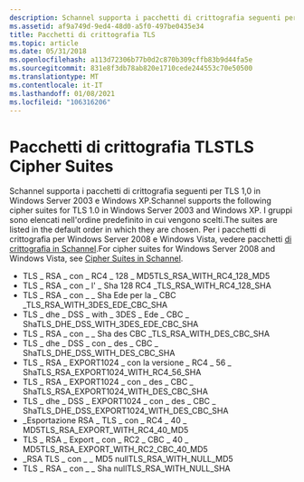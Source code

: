 ```yaml
---
description: Schannel supporta i pacchetti di crittografia seguenti per TLS 1,0 in Windows Server 2003 e Windows XP.
ms.assetid: af9a749d-9ed4-48d0-a5f0-497be0435e34
title: Pacchetti di crittografia TLS
ms.topic: article
ms.date: 05/31/2018
ms.openlocfilehash: a113d72306b77b0d2c870b309cffb83b9d44fa5e
ms.sourcegitcommit: 831e8f3db78ab820e1710cede244553c70e50500
ms.translationtype: MT
ms.contentlocale: it-IT
ms.lasthandoff: 01/08/2021
ms.locfileid: "106316206"
---
```

# <a name="tls-cipher-suites"></a><span data-ttu-id="1b9ae-103">Pacchetti di crittografia TLS</span><span class="sxs-lookup"><span data-stu-id="1b9ae-103">TLS Cipher Suites</span></span>

<span data-ttu-id="1b9ae-104">Schannel supporta i pacchetti di crittografia seguenti per TLS 1,0 in Windows Server 2003 e Windows XP.</span><span class="sxs-lookup"><span data-stu-id="1b9ae-104">Schannel supports the following cipher suites for TLS 1.0 in Windows Server 2003 and Windows XP.</span></span> <span data-ttu-id="1b9ae-105">I gruppi sono elencati nell'ordine predefinito in cui vengono scelti.</span><span class="sxs-lookup"><span data-stu-id="1b9ae-105">The suites are listed in the default order in which they are chosen.</span></span> <span data-ttu-id="1b9ae-106">Per i pacchetti di crittografia per Windows Server 2008 e Windows Vista, vedere pacchetti [di crittografia in Schannel](cipher-suites-in-schannel.md).</span><span class="sxs-lookup"><span data-stu-id="1b9ae-106">For cipher suites for Windows Server 2008 and Windows Vista, see [Cipher Suites in Schannel](cipher-suites-in-schannel.md).</span></span>

-   <span data-ttu-id="1b9ae-107">TLS \_ RSA \_ con \_ RC4 \_ 128 \_ MD5</span><span class="sxs-lookup"><span data-stu-id="1b9ae-107">TLS\_RSA\_WITH\_RC4\_128\_MD5</span></span>
-   <span data-ttu-id="1b9ae-108">TLS \_ RSA \_ con \_ l' \_ Sha 128 RC4 \_</span><span class="sxs-lookup"><span data-stu-id="1b9ae-108">TLS\_RSA\_WITH\_RC4\_128\_SHA</span></span>
-   <span data-ttu-id="1b9ae-109">TLS \_ RSA \_ con \_ \_ Sha Ede per la \_ CBC \_</span><span class="sxs-lookup"><span data-stu-id="1b9ae-109">TLS\_RSA\_WITH\_3DES\_EDE\_CBC\_SHA</span></span>
-   <span data-ttu-id="1b9ae-110">TLS \_ dhe \_ DSS \_ with \_ 3DES \_ Ede \_ CBC \_ Sha</span><span class="sxs-lookup"><span data-stu-id="1b9ae-110">TLS\_DHE\_DSS\_WITH\_3DES\_EDE\_CBC\_SHA</span></span>
-   <span data-ttu-id="1b9ae-111">TLS \_ RSA \_ con \_ \_ Sha des CBC \_</span><span class="sxs-lookup"><span data-stu-id="1b9ae-111">TLS\_RSA\_WITH\_DES\_CBC\_SHA</span></span>
-   <span data-ttu-id="1b9ae-112">TLS \_ dhe \_ DSS \_ con \_ des \_ CBC \_ Sha</span><span class="sxs-lookup"><span data-stu-id="1b9ae-112">TLS\_DHE\_DSS\_WITH\_DES\_CBC\_SHA</span></span>
-   <span data-ttu-id="1b9ae-113">TLS \_ RSA \_ EXPORT1024 \_ con la versione \_ RC4 \_ 56 \_ Sha</span><span class="sxs-lookup"><span data-stu-id="1b9ae-113">TLS\_RSA\_EXPORT1024\_WITH\_RC4\_56\_SHA</span></span>
-   <span data-ttu-id="1b9ae-114">TLS \_ RSA \_ EXPORT1024 \_ con \_ des \_ CBC \_ Sha</span><span class="sxs-lookup"><span data-stu-id="1b9ae-114">TLS\_RSA\_EXPORT1024\_WITH\_DES\_CBC\_SHA</span></span>
-   <span data-ttu-id="1b9ae-115">TLS \_ dhe \_ DSS \_ EXPORT1024 \_ con \_ des \_ CBC \_ Sha</span><span class="sxs-lookup"><span data-stu-id="1b9ae-115">TLS\_DHE\_DSS\_EXPORT1024\_WITH\_DES\_CBC\_SHA</span></span>
-   <span data-ttu-id="1b9ae-116">\_Esportazione RSA \_ TLS \_ con \_ RC4 \_ 40 \_ MD5</span><span class="sxs-lookup"><span data-stu-id="1b9ae-116">TLS\_RSA\_EXPORT\_WITH\_RC4\_40\_MD5</span></span>
-   <span data-ttu-id="1b9ae-117">TLS \_ RSA \_ Export \_ con \_ RC2 \_ CBC \_ 40 \_ MD5</span><span class="sxs-lookup"><span data-stu-id="1b9ae-117">TLS\_RSA\_EXPORT\_WITH\_RC2\_CBC\_40\_MD5</span></span>
-   <span data-ttu-id="1b9ae-118">\_RSA TLS \_ con \_ \_ MD5 null</span><span class="sxs-lookup"><span data-stu-id="1b9ae-118">TLS\_RSA\_WITH\_NULL\_MD5</span></span>
-   <span data-ttu-id="1b9ae-119">TLS \_ RSA \_ con \_ \_ Sha null</span><span class="sxs-lookup"><span data-stu-id="1b9ae-119">TLS\_RSA\_WITH\_NULL\_SHA</span></span>

 

 



